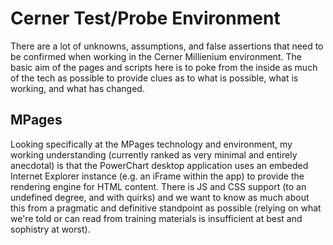 # Cerner Test/Probe Environment

There are a lot of unknowns, assumptions, and false assertions that need to be confirmed when working in the Cerner Millienium environment. The basic aim of the pages and scripts here is to poke from the inside as much of the tech as possible to provide clues as to what is possible, what is working, and what has changed.

## MPages
Looking specifically at the MPages technology and environment, my working understanding (currently ranked as very minimal and entirely anecdotal) is that the PowerChart desktop application uses an embeded Internet Explorer instance (e.g. an iFrame within the app) to provide the rendering engine for HTML content. There is JS and CSS support (to an undefined degree, and with quirks) and we want to know as much about this from a pragmatic and definitive standpoint as possible (relying on what we're told or can read from training materials is insufficient at best and sophistry at worst).
    
